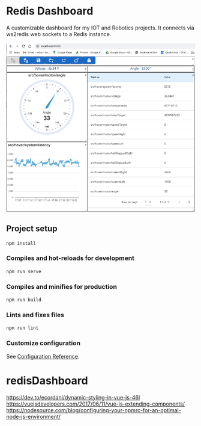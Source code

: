 # Redis Dashboard

A customizable dashboard for my IOT and Robotics projects. It connects via ws2redis web sockets to a Redis instance.

![Alt text](doc/sampleDashboard.png "Sample")



## Project setup
```
npm install
```

### Compiles and hot-reloads for development
```
npm run serve
```

### Compiles and minifies for production
```
npm run build
```

### Lints and fixes files
```
npm run lint
```

### Customize configuration
See [Configuration Reference](https://cli.vuejs.org/config/).
# redisDashboard

https://dev.to/ecordani/dynamic-styling-in-vue-js-46l
https://vuejsdevelopers.com/2017/06/11/vue-js-extending-components/
https://nodesource.com/blog/configuring-your-npmrc-for-an-optimal-node-js-environment/
